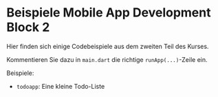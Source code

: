 # Beispiele Mobile App Development Block 2

Hier finden sich einige Codebeispiele aus dem zweiten Teil des Kurses.

Kommentieren Sie dazu in `main.dart` die richtige `runApp(...)`-Zeile ein.

Beispiele:

- `todoapp`: Eine kleine Todo-Liste 